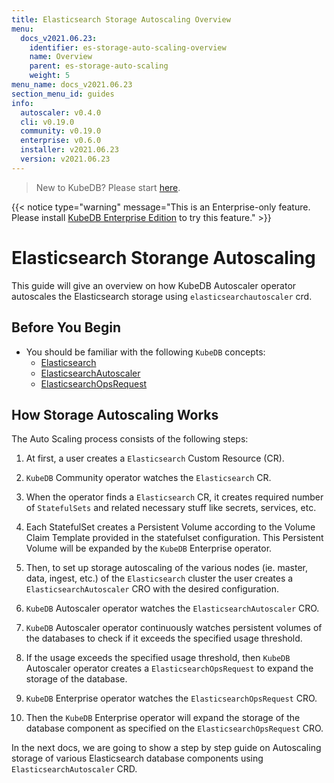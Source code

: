 ```yaml
---
title: Elasticsearch Storage Autoscaling Overview
menu:
  docs_v2021.06.23:
    identifier: es-storage-auto-scaling-overview
    name: Overview
    parent: es-storage-auto-scaling
    weight: 5
menu_name: docs_v2021.06.23
section_menu_id: guides
info:
  autoscaler: v0.4.0
  cli: v0.19.0
  community: v0.19.0
  enterprise: v0.6.0
  installer: v2021.06.23
  version: v2021.06.23
---
```


> New to KubeDB? Please start [here](/docs/v2021.06.23/README).

{{< notice type="warning" message="This is an Enterprise-only feature. Please install [KubeDB Enterprise Edition](/docs/v2021.06.23/setup/install/enterprise) to try this feature." >}}

# Elasticsearch Storange Autoscaling

This guide will give an overview on how KubeDB Autoscaler operator autoscales the Elasticsearch storage using `elasticsearchautoscaler` crd.

## Before You Begin

- You should be familiar with the following `KubeDB` concepts:
  - [Elasticsearch](/docs/v2021.06.23/guides/elasticsearch/concepts/elasticsearch/)
  - [ElasticsearchAutoscaler](/docs/v2021.06.23/guides/elasticsearch/concepts/autoscaler/)
  - [ElasticsearchOpsRequest](/docs/v2021.06.23/guides/elasticsearch/concepts/elasticsearch-ops-request/)

## How Storage Autoscaling Works

The Auto Scaling process consists of the following steps:

1. At first, a user creates a `Elasticsearch` Custom Resource (CR).

2. `KubeDB` Community operator watches the `Elasticsearch` CR.

3. When the operator finds a `Elasticsearch` CR, it creates required number of `StatefulSets` and related necessary stuff like secrets, services, etc.

4. Each StatefulSet creates a Persistent Volume according to the Volume Claim Template provided in the statefulset configuration. This Persistent Volume will be expanded by the `KubeDB` Enterprise operator.

5. Then, to set up storage autoscaling of the various nodes (ie. master, data, ingest, etc.) of the `Elasticsearch` cluster the user creates a `ElasticsearchAutoscaler` CRO with the desired configuration.

6. `KubeDB` Autoscaler operator watches the `ElasticsearchAutoscaler` CRO.

7. `KubeDB` Autoscaler operator continuously watches persistent volumes of the databases to check if it exceeds the specified usage threshold.

8. If the usage exceeds the specified usage threshold, then `KubeDB` Autoscaler operator creates a `ElasticsearchOpsRequest` to expand the storage of the database.
   
9. `KubeDB` Enterprise operator watches the `ElasticsearchOpsRequest` CRO.

10. Then the `KubeDB` Enterprise operator will expand the storage of the database component as specified on the `ElasticsearchOpsRequest` CRO.

In the next docs, we are going to show a step by step guide on Autoscaling storage of various Elasticsearch database components using `ElasticsearchAutoscaler` CRD.
